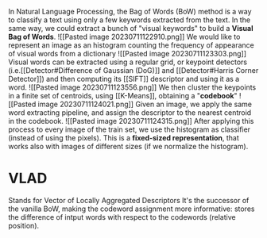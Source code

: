 In Natural Language Processing, the Bag of Words (BoW) method is a way to classify a text using only a few keywords extracted from the text.
In the same way, we could extract a bunch of "visual keywords" to build a **Visual Bag of Words**.
![[Pasted image 20230711122910.png]]
We would like to represent an image as an histogram counting the frequency of appearance of visual words from a dictionary
![[Pasted image 20230711123303.png]]
Visual words can be extracted using a regular grid, or keypoint detectors (i.e.[[Detector#Difference of Gaussian (DoG)]] and [[Detector#Harris Corner Detector]]) and then computing its [[SIFT]] descriptor and using it as a word.
![[Pasted image 20230711123556.png]]
We then cluster the keypoints in a finite set of centroids, using [[K-Means]], obtaining a "**codebook**"
![[Pasted image 20230711124021.png]]
Given an image, we apply the same word extracting pipeline, and assign the descriptor to the nearest centroid in the codebook.
![[Pasted image 20230711124315.png]]
After applying this process to every image of the train set, we use the histogram as classifier (instead of using the pixels).
This is a **fixed-sized representation**, that works also with images of different sizes (if we normalize the histogram).

# VLAD
Stands for Vector of Locally Aggregated Descriptors
It's the successor of the vanilla BoW, making the codeword assignment more informative: stores the difference of intput words with respect to the codewords (relative position).
